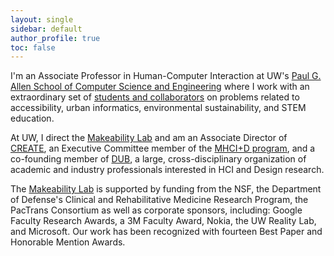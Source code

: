 ```yaml
---
layout: single
sidebar: default
author_profile: true
toc: false
---
```

I'm an Associate Professor in Human-Computer Interaction at UW's [Paul G. Allen School of Computer Science and Engineering](http://cs.washington.edu/) where I work with an extraordinary set of [students and collaborators](https://makeabilitylab.cs.washington.edu/people/) on problems related to accessibility, urban informatics, environmental sustainability, and STEM education.

At UW, I direct the [Makeability Lab](http://makeabilitylab.io/) and am an Associate Director of [CREATE](https://create.uw.edu/), an Executive Committee member of the [MHCI+D program](https://mhcid.washington.edu/), and a co-founding member of [DUB](http://dub.washington.edu), a large, cross-disciplinary organization of academic and industry professionals interested in HCI and Design research.

The [Makeability Lab](https://makeabilitylab.cs.washington.edu) is supported by funding from the NSF, the Department of Defense's Clinical and Rehabilitative Medicine Research Program, the PacTrans Consortium as well as corporate sponsors, including: Google Faculty Research Awards, a 3M Faculty Award, Nokia, the UW Reality Lab, and Microsoft. Our work has been recognized with fourteen Best Paper and Honorable Mention Awards.